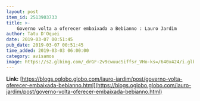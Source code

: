 ```yaml
---
layout: post
item_id: 2513903733
title: >-
    Governo volta a oferecer embaixada a Bebianno : Lauro Jardim
author: Tatu D'Oquei
date: 2019-03-07 00:51:45
pub_date: 2019-03-07 00:51:45
time_added: 2019-03-03 06:00:00
category: avisamos
image: https://s2.glbimg.com/_drGF-2v9cwuucSiffsr_VHo-ks=/640x424/i.glbimg.com/og/ig/infoglobo1/f/original/2018/09/14/78764728_sao_paulo_sp_08092018_eleicoes_-_jair_bolsonaro_-_gustavo_bebianno_presidente_em_exerci.jpg
---
```


**Link:** [https://blogs.oglobo.globo.com/lauro-jardim/post/governo-volta-oferecer-embaixada-bebianno.html](https://blogs.oglobo.globo.com/lauro-jardim/post/governo-volta-oferecer-embaixada-bebianno.html)

